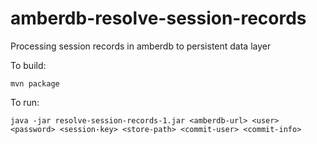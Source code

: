 # amberdb-resolve-session-records
Processing session records in amberdb to persistent data layer

To build:
~~~~
mvn package
~~~~

To run:
~~~~
java -jar resolve-session-records-1.jar <amberdb-url> <user> <password> <session-key> <store-path> <commit-user> <commit-info>
~~~~

